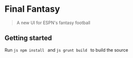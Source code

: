 # Final Fantasy
> A new UI for ESPN's fantasy football

## Getting started
Run ```js npm install ``` and ```js grunt build ``` to build the source

